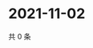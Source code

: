 # 2021-11-02

共 0 条

<!-- BEGIN WEIBO -->
<!-- 最后更新时间 Tue Nov 02 2021 18:12:24 GMT+0800 (China Standard Time) -->

<!-- END WEIBO -->
